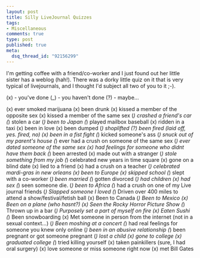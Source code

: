 ```yaml
--- 
layout: post
title: Silly LiveJournal Quizzes
tags: 
- Miscellaneous
comments: true
type: post
published: true
meta: 
  dsq_thread_id: "92156299"
---
```

I'm getting coffee with a friend/co-worker and I just found out her little sister has a weblog (hah!). There was a dorky little quiz on it that is very typical of livejournals, and I thought I'd subject all two of you to it ;-).

  (x) - you've done
  (_) - you haven't done
  (?) - maybe...

  (x) ever smoked marijuana
  (x) been drunk
  (x) kissed a member of the opposite sex
  (x) kissed a member of the same sex
  (_) crashed a friend's car
  (_) stolen a car
  (_) been to Japan
  (_) played mailbox baseball
  (x) ridden in a taxi
  (x) been in love
  (x) been dumped
  (_) shoplifted
  (?) been fired (laid off, yes. fired, no)
  (x) been in a fist fight
  (_) kicked someone's ass
  (_) snuck out of my parent's house
  (_) ever had a crush on someone of the same sex
  (_) ever dated someone of the same sex
  (x) had feelings for someone who didnt have them back
  (_) been arrested
  (x) made out with a stranger
  (_) stole something from my job
  (_) celebrated new years in time square
  (x) gone on a blind date
  (x) lied to a friend
  (x) had a crush on a teacher
  (_) celebrated mardi-gras in new orleans
  (x) been to Europe
  (x) skipped school
  (_) slept with a co-worker
  (_) been married
  (_) gotten divorced
  (_) had children
  (x) had sex
  (_) seen someone die.
  (_) been to Africa
  (_) had a crush on one of my Live journal friends
  (_) Slapped someone I loved
  (_) Driven over 400 miles to attend a show/festival/fetish ball
  (x) Been to Canada
  (_) Been to Mexico
  (x) Been on a plane (who hasnt?)
  (x) Seen the Rocky Horror Picture Show
  (_) Thrown up in a bar
  (_) Purposely set a part of myself on fire
  (x) Eaten Sushi
  (_) Been snowboarding
  (x) Met someone in person from the internet (not in a sexual context...)
  (_) Been moshing at a concert
  (_) had real feelings for someone you knew only online
  (_) been in an abusive relationship
  (_) been pregnant or got someone pregnant
  (_) lost a child
  (x) gone to college
  (x) graduated college
  (_) tried killing yourself
  (x) taken painkillers (sure, I had oral surgery)
  (x) love someone or miss someone right now
  (x) met Bill Gates

